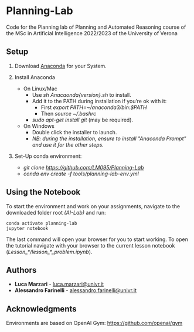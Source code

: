 # Planning-Lab
Code for the Planning lab of Planning and Automated Reasoning course of the MSc in Artificial Intelligence 2022/2023 of the University of Verona

## Setup 
1. Download [Anaconda](https://www.anaconda.com/distribution/#download-section) for your System.

2.  Install Anaconda
	- On Linux/Mac 
		- Use *sh Anacaonda{version}.sh* to install.
		- Add it to the PATH during installation if you’re ok with it:
			- First *export PATH=~/anaconda3/bin:$PATH*
			- Then *source ~/.bashrc*
		- *sudo apt-get install git* (may be required).
	- On Windows
		- Double click the installer to launch.
		- *NB: during the installation, ensure to install "Anaconda Prompt" and use it for the other steps.*

3.  Set-Up conda environment:
	- *git clone https://github.com/LM095/Planning-Lab*
	- *conda env create -f tools/planning-lab-env.yml*

## Using the Notebook
To start the environment and work on your assignments, navigate to the downloaded folder root *(AI-Lab)* and run:
```
conda activate planning-lab
jupyter notebook
```
The last command will open your browser for you to start working. To open the tutorial navigate with your browser to the current lesson notebook (*Lesson_\*/lesson_\*_problem.ipynb*).

## Authors
*  **Luca Marzari** - luca.marzari@univr.it
*  **Alessandro Farinelli** - alessandro.farinelli@univr.it

## Acknowledgments
Environments are based on OpenAI Gym: https://github.com/openai/gym

